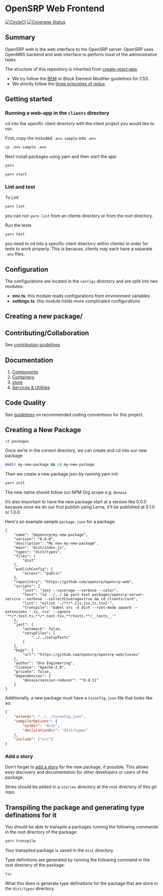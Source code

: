 # OpenSRP Web Frontend

[![CircleCI](https://circleci.com/gh/OpenSRP/opensrp-web.svg?style=svg)](https://circleci.com/gh/OpenSRP/opensrp-web)
[![Coverage Status](https://coveralls.io/repos/github/OpenSRP/opensrp-web/badge.svg?branch=master)](https://coveralls.io/github/OpenSRP/opensrp-web?branch=master)

## Summary

OpenSRP web is the web interface to the OpenSRP server. OpenSRP uses OpenMRS backend and web interface to perform most of the administrative tasks

The structure of this repository is inherited from [create-react-app](https://github.com/facebook/create-react-app).

-   We try follow the [BEM](https://en.bem.info/methodology/quick-start/) or Block Element Modifier guidelines for CSS.
-   We strictly follow the [three principles of redux](https://redux.js.org/introduction/three-principles).

## Getting started

### Running a web-app in the `clients` directory

cd into the specific client directory with the client project you would like to run

First, copy the included `.env.sample` into `.env`

```sh
cp .env.sample .env
```

Next install packages using yarn and then start the app:

```sh
yarn

yarn start
```

### Lint and test

To Lint

```sh
yarn lint
```

you can run `yarn lint` from an clients directory or from the root directory.

Run the tests

```sh
yarn test
```

you need to cd into a specific client directory within clients/ in order for tests to work properly.
This is because, clients may each have a separate `.env` files.

## Configuration

The configurations are located in the `configs` directory and are split into two modules:

-   **env.ts**: this module reads configurations from environment variables
-   **settings.ts**: this module holds more complicated configurations

## Creating a new package/

## Contributing/Collaboration

See [contribution guidelines](https://github.com/OpenSRP/opensrp-web/blob/docs/docs/contributing.md).

## Documentation

1. [Components](docs/Architecture/components.md)
2. [Containers](docs/Architecture/containers.md)
3. [store](docs/Architecture/store.md)
4. [Services & Utilities](docs/Architecture/services_utilities.md)

## Code Quality

See [guidelines](docs/codeQuality.md) on recommended coding conventions for this project.

## Creating a New Package

```sh
cd packages
```

Once we’re in the correct directory, we can create and cd into our new package

```sh
mkdir my-new-package && cd my-new-package
```

Then we create a new package.json by running yarn init:

```sh
yarn init
```

The new name should follow our NPM Org scope e.g. `@onaio`

It’s also important to have the new package start at a version like 0.0.0 because once we do our first publish using Lerna, it’ll be published at 0.1.0 or 1.0.0.

Here's an example sample `package.json` for a package:

```
{
    "name": "@opensrp/my-new-package",
    "version": "0.0.0",
    "description": "My new my-new-package",
    "main": "dist/index.js",
    "types": "dist/types",
    "files": [
        "dist"
    ],
    "publishConfig": {
        "access": "public"
    },
    "repository": "https://github.com/opensrp/opensrp-web",
    "scripts": {
        "jest": "jest --coverage --verbose --color",
        "test": "cd ../../ && yarn test packages/opensrp-server-service --verbose --collectCoverage=true && cd clients/core",
        "lint": "eslint './**/*.{js,jsx,ts,tsx}'",
        "transpile": "babel src -d dist --root-mode upward --extensions '.ts,.tsx' --ignore '**/*.test.ts,**/*.test.tsx,**/tests,**/__tests__'"
    },
    "jest": {
        "automock": false,
        "setupFiles": [
            "../../setupTests"
        ]
    },
    "bugs": {
        "url": "https://github.com/opensrp/opensrp-web/issues"
    },
    "author": "Ona Engineering",
    "license": "Apache-2.0",
    "private": false,
    "dependencies": {
        "@onaio/session-reducer": "^0.0.11"
    }
}
```

Additionally, a new package must have a `tsconfig.json` file that looks like so:

```json
{
    "extends": "../../tsconfig.json",
    "compilerOptions": {
        "outDir": "dist",
        "declarationDir": "dist/types"
    },
    "include": ["src"]
}
```

### Add a story

Don't forget to [add a story](https://storybook.js.org/docs/basics/writing-stories/) for the new package, if possible. This allows easy discovery and documentation for other developers or users of the package.

Stries should be added in a `stories` directory at the root directory of this git repo.

## Transpiling the package and generating type definations for it

You should be able to transpile a packages running the following commands in the root directory of the package:

```sh
yarn transpile
```

Your transpiled package is saved in the `dist` directory.

Type definitions are generated by running the following command in the root directory of the package:

```sh
tsc
```

What this does is generate type definations for the package that are store in the `dist/types` directory.
